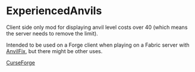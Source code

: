 # ExperiencedAnvils

Client side only mod for displaying anvil level costs over 40 (which means the server needs to remove the limit).

Intended to be used on a Forge client when playing on a Fabric server with [AnvilFix](https://github.com/OnyxStudios/AnvilFix), but there might be other uses.

[CurseForge](https://www.curseforge.com/minecraft/mc-mods/expanvils)
